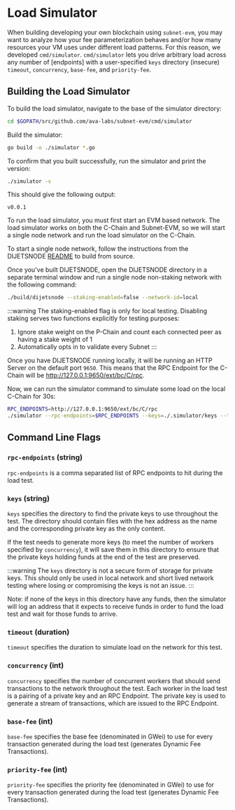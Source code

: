 # Load Simulator

When building developing your own blockchain using `subnet-evm`, you may want to analyze how your fee parameterization behaves and/or how many resources your VM uses under different load patterns. For this reason, we developed `cmd/simulator`. `cmd/simulator` lets you drive arbitrary load across any number of [endpoints] with a user-specified `keys` directory (insecure) `timeout`, `concurrency`, `base-fee`, and `priority-fee`.

## Building the Load Simulator

To build the load simulator, navigate to the base of the simulator directory:

```bash
cd $GOPATH/src/github.com/ava-labs/subnet-evm/cmd/simulator
```

Build the simulator:

```bash
go build -o ./simulator *.go
```

To confirm that you built successfully, run the simulator and print the version:

```bash
./simulator -v
```

This should give the following output:

```
v0.0.1
```

To run the load simulator, you must first start an EVM based network. The load simulator works on both the C-Chain and Subnet-EVM, so we will start a single node network and run the load simulator on the C-Chain.

To start a single node network, follow the instructions from the DIJETSNODE [README](https://github.com/lasthyphen/dijetsnode#building-dijetsnode) to build from source.

Once you've built DIJETSNODE, open the DIJETSNODE directory in a separate terminal window and run a single node non-staking network with the following command:

```bash
./build/dijetsnode --staking-enabled=false --network-id=local
```

:::warning
The staking-enabled flag is only for local testing. Disabling staking serves two functions explicitly for testing purposes:

1. Ignore stake weight on the P-Chain and count each connected peer as having a stake weight of 1
2. Automatically opts in to validate every Subnet
:::

Once you have DIJETSNODE running locally, it will be running an HTTP Server on the default port `9650`. This means that the RPC Endpoint for the C-Chain will be http://127.0.0.1:9650/ext/bc/C/rpc.

Now, we can run the simulator command to simulate some load on the local C-Chain for 30s:

```bash
RPC_ENDPOINTS=http://127.0.0.1:9650/ext/bc/C/rpc
./simulator --rpc-endpoints=$RPC_ENDPOINTS --keys=./.simulator/keys --timeout=30s --concurrency=10 --base-fee=300 --priority-fee=100
```

## Command Line Flags

### `rpc-endpoints` (string)

`rpc-endpoints` is a comma separated list of RPC endpoints to hit during the load test.

### `keys` (string)

`keys` specifies the directory to find the private keys to use throughout the test. The directory should contain files with the hex address as the name and the corresponding private key as the only content.

If the test needs to generate more keys (to meet the number of workers specified by `concurrency`), it will save them in this directory to ensure that the private keys holding funds at the end of the test are preserved.

:::warning
The `keys` directory is not a secure form of storage for private keys. This should only be used in local network and short lived network testing where losing or compromising the keys is not an issue.
:::

Note: if none of the keys in this directory have any funds, then the simulator will log an address that it expects to receive funds in order to fund the load test and wait for those funds to arrive.

### `timeout` (duration)

`timeout` specifies the duration to simulate load on the network for this test.

### `concurrency` (int)

`concurrency` specifies the number of concurrent workers that should send transactions to the network throughout the test. Each worker in the load test is a pairing of a private key and an RPC Endpoint. The private key is used to generate a stream of transactions, which are issued to the RPC Endpoint.

### `base-fee` (int)

`base-fee` specifies the base fee (denominated in GWei) to use for every transaction generated during the load test (generates Dynamic Fee Transactions).

### `priority-fee` (int)

`priority-fee` specifies the priority fee (denominated in GWei) to use for every transaction generated during the load test (generates Dynamic Fee Transactions).
